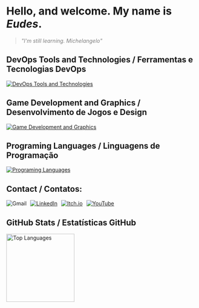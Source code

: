 <h1>Hello, and welcome. My name is <i>Eudes</i>.</h1>

<blockquote style="font-style: italic; color: gray;">
    "I'm still learning. Michelangelo"
</blockquote>

## DevOps Tools and Technologies / Ferramentas e Tecnologias DevOps
<a href="https://skillicons.dev">
  <img src="https://skillicons.dev/icons?i=git,dotnet,docker,kubernetes,nginx,linux,vscode,mongodb,postgres" alt="DevOps Tools and Technologies"/>
</a>

## Game Development and Graphics / Desenvolvimento de Jogos e Design
<a href="https://skillicons.dev">
  <img src="https://skillicons.dev/icons?i=unity,godot,photoshop,blender" alt="Game Development and Graphics"/>
</a>

## Programing Languages / Linguagens de Programação
<a href="https://skillicons.dev">
  <img src="https://skillicons.dev/icons?i=cs,go,python,bash" alt="Programing Languages"/>
</a>

## Contact / Contatos:

<div style="display: flex; gap: 10px;>
<a href = "mailto:eudes.jss92@gmail.com"><img loading="lazy" src="https://img.shields.io/badge/Gmail-D14836?style=for-the-badge&logo=gmail&logoColor=white" alt="Gmail"></a>
<a href="https://www.linkedin.com/in/eudes-souza-528464293/" target="_blank"><img loading="lazy" src="https://img.shields.io/badge/-LinkedIn-%230077B5?style=for-the-badge&logo=linkedin&logoColor=white" alt="LinkedIn"></a>
<a href="https://sseudes.itch.io/" target="_blank"><img loading="lazy" src="https://img.shields.io/badge/itch.io-%23fa5c5c?style=for-the-badge&logo=itchdotio&logoColor=white" alt="Itch.io"></a>
<a href="https://www.youtube.com/@sseudes" target="_blank"><img loading="lazy" src="https://img.shields.io/badge/YouTube-FF0000?style=for-the-badge&logo=youtube&logoColor=white" alt="YouTube"></a>
</div>

## GitHub Stats / Estatísticas GitHub

<div>
<a href="https://github.com/sseudes108">
<img loading="lazy" height="180em" src="https://github-readme-stats.vercel.app/api/top-langs/?username=sseudes108&layout=compact&langs_count=7&theme=dracula" alt="Top Languages"/>
</div>
